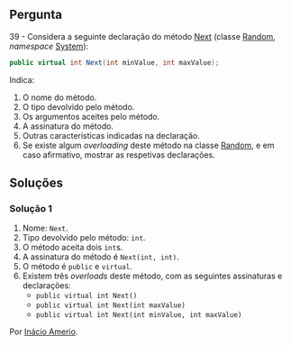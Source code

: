 ## Pergunta

39 - Considera a seguinte declaração do método
[Next](https://docs.microsoft.com/dotnet/api/system.random.next#System_Random_Next_System_Int32_System_Int32_)
(classe [Random](https://docs.microsoft.com/dotnet/api/system.random),
_namespace_ [System](https://docs.microsoft.com/dotnet/api/system)):

```cs
public virtual int Next(int minValue, int maxValue);
```

Indica:

1. O nome do método.
2. O tipo devolvido pelo método.
3. Os argumentos aceites pelo método.
4. A assinatura do método.
5. Outras características indicadas na declaração.
6. Se existe algum _overloading_ deste método na classe
[Random](https://docs.microsoft.com/dotnet/api/system.random), e em caso
afirmativo, mostrar as respetivas declarações.

## Soluções

### Solução 1

1. Nome: `Next`.
2. Tipo devolvido pelo método: `int`.
3. O método aceita dois `int`s.
4. A assinatura do método é `Next(int, int)`.
5. O método é `public` e `virtual`.
6. Existem três *overloads* deste método, com as seguintes assinaturas e
declarações:
    * `public virtual int Next()`
    * `public virtual int Next(int maxValue)`
    * `public virtual int Next(int minValue, int maxValue)`

Por [Inácio Amerio](https://github.com/FPTheFluffyPawed).